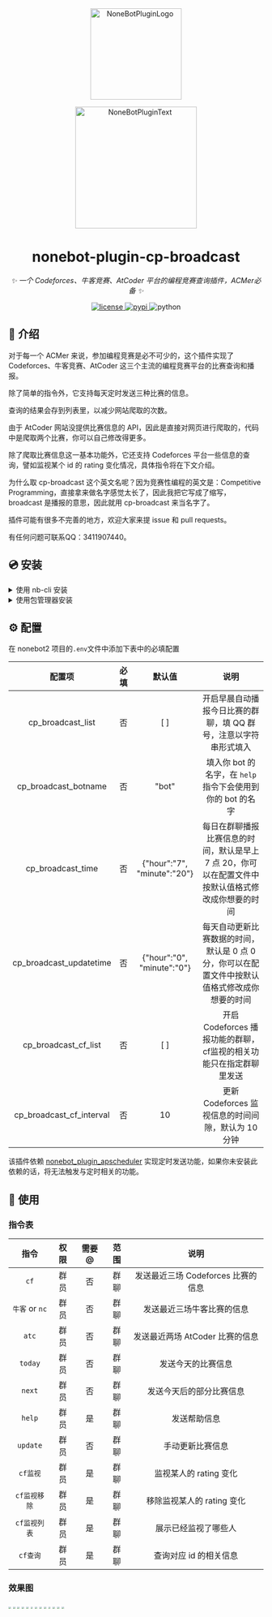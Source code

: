 <div align="center">
  <a href="https://v2.nonebot.dev/store"><img src="https://github.com/A-kirami/nonebot-plugin-template/blob/resources/nbp_logo.png" width="180" height="180" alt="NoneBotPluginLogo"></a>
  <br>
  <p><img src="https://github.com/A-kirami/nonebot-plugin-template/blob/resources/NoneBotPlugin.svg" width="240" alt="NoneBotPluginText"></p>
</div>

<div align="center">

# nonebot-plugin-cp-broadcast

_✨ 一个 Codeforces、牛客竞赛、AtCoder 平台的编程竞赛查询插件，ACMer必备 ✨_


<a href="./LICENSE">
    <img src="https://img.shields.io/github/license/HuParry/nonebot-plugin-cp-broadcast.svg" alt="license">
</a>
<a href="https://pypi.python.org/pypi/nonebot-plugin-cp-broadcast">
    <img src="https://img.shields.io/pypi/v/nonebot-plugin-cp-broadcast.svg" alt="pypi">
</a>
<img src="https://img.shields.io/badge/python-3.8+-blue.svg" alt="python">

</div>

## 📖 介绍

对于每一个 ACMer 来说，参加编程竞赛是必不可少的，这个插件实现了 Codeforces、牛客竞赛、AtCoder 这三个主流的编程竞赛平台的比赛查询和播报。

除了简单的指令外，它支持每天定时发送三种比赛的信息。

查询的结果会存到列表里，以减少网站爬取的次数。

由于 AtCoder 网站没提供比赛信息的 API，因此是直接对网页进行爬取的，代码中是爬取两个比赛，你可以自己修改得更多。

除了爬取比赛信息这一基本功能外，它还支持 Codeforces 平台一些信息的查询，譬如监视某个 id 的 rating 变化情况，具体指令将在下文介绍。

为什么取 cp-broadcast 这个英文名呢？因为竞赛性编程的英文是：Competitive Programming，直接拿来做名字感觉太长了，因此我把它写成了缩写，broadcast 是播报的意思，因此就用 cp-broadcast 来当名字了。

插件可能有很多不完善的地方，欢迎大家来提 issue 和 pull requests。 

有任何问题可联系QQ：3411907440。

## 💿 安装

<details>
<summary>使用 nb-cli 安装</summary>
在 nonebot2 项目的根目录下打开命令行, 输入以下指令即可安装

    nb plugin install nonebot-plugin-cp-broadcast

</details>

<details>
<summary>使用包管理器安装</summary>
在 nonebot2 项目的插件目录下, 打开命令行, 根据你使用的包管理器, 输入相应的安装命令

<details>
<summary>pip</summary>

    pip install nonebot-plugin-cp-broadcast
</details>
<details>
<summary>pdm</summary>

    pdm add nonebot-plugin-cp-broadcast
</details>
<details>
<summary>poetry</summary>

    poetry add nonebot-plugin-cp-broadcast
</details>
<details>
<summary>conda</summary>

    conda install nonebot-plugin-cp-broadcast
</details>

打开 nonebot2 项目根目录下的 `pyproject.toml` 文件, 在 `[tool.nonebot]` 部分追加写入

    plugins = ["nonebot_plugin_cp_broadcast"]

</details>

## ⚙️ 配置

在 nonebot2 项目的`.env`文件中添加下表中的必填配置

| 配置项 | 必填 | 默认值 | 说明 |
|:-----:|:----:|:----:|:----:|
| cp_broadcast_list | 否 | [ ] | 开启早晨自动播报今日比赛的群聊，填 QQ 群号，注意以字符串形式填入 |
| cp_broadcast_botname | 否 | "bot" | 填入你 bot 的名字，在 `help` 指令下会使用到你的 bot 的名字 |
| cp_broadcast_time | 否 | {"hour":"7", "minute":"20"} | 每日在群聊播报比赛信息的时间，默认是早上 7 点 20，你可以在配置文件中按默认值格式修改成你想要的时间 |
| cp_broadcast_updatetime | 否 | {"hour":"0", "minute":"0"} | 每天自动更新比赛数据的时间，默认是 0 点 0 分，你可以在配置文件中按默认值格式修改成你想要的时间 |
| cp_broadcast_cf_list | 否 | [ ] | 开启 Codeforces 播报功能的群聊，cf监视的相关功能只在指定群聊里发送 |
| cp_broadcast_cf_interval | 否 | 10 | 更新 Codeforces 监视信息的时间间隙，默认为 10 分钟 |


该插件依赖 [nonebot_plugin_apscheduler](https://github.com/nonebot/plugin-apscheduler) 实现定时发送功能，如果你未安装此依赖的话，将无法触发与定时相关的功能。

## 🎉 使用
### 指令表
| 指令 | 权限 | 需要@ | 范围 | 说明 |
|:-----:|:----:|:----:|:----:|:----:|
| `cf` | 群员 | 否 | 群聊 | 发送最近三场 Codeforces 比赛的信息 |
| `牛客` or `nc` | 群员 | 否 | 群聊 | 发送最近三场牛客比赛的信息 |
| `atc` | 群员 | 否 | 群聊 | 发送最近两场 AtCoder 比赛的信息 |
| `today` | 群员 | 否 | 群聊 | 发送今天的比赛信息 |
| `next` | 群员 | 否 | 群聊 | 发送今天后的部分比赛信息 |
| `help` | 群员 | 是 | 群聊 | 发送帮助信息 |
| `update` | 群员 | 否 | 群聊 | 手动更新比赛信息 |
| `cf监视` | 群员 | 是 | 群聊 | 监视某人的 rating 变化 |
| `cf监视移除` | 群员 | 是 | 群聊 | 移除监视某人的 rating 变化 |
| `cf监视列表` | 群员 | 是 | 群聊 | 展示已经监视了哪些人 |
| `cf查询` | 群员 | 是 | 群聊 | 查询对应 id 的相关信息 |


### 效果图
<img src="./docs/cf.JPG" style="zoom:30%;" />

<img src="./docs/nc.JPG" style="zoom:30%;" />

<img src="./docs/atc.JPG" style="zoom:30%;" />

<img src="./docs/today.JPG" style="zoom:30%;" />

<img src="./docs/next.JPG" style="zoom:30%;" />

<img src="./docs/help.JPG" style="zoom:30%;" />

<img src="./docs/update.JPG" style="zoom:30%;" />

<img src="./docs/cfjianshi.JPG" style="zoom:30%;" />

<img src="./docs/remove.png" style="zoom:30%;" />

<img src="./docs/cfjianshiliebiao.JPG" style="zoom:30%;" />

<img src="./docs/cfchaxun.JPG" style="zoom:30%;" />

<img src="./docs/cf_change.png" style="zoom:30%;" />

<img src="./docs/cf_change2.jpg" style="zoom:30%;" />